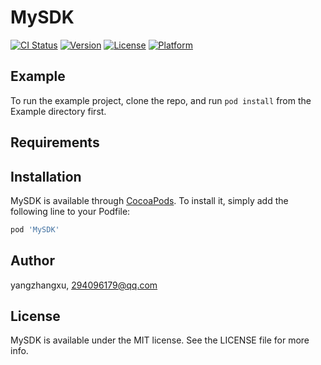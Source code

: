 # MySDK

[![CI Status](https://img.shields.io/travis/yangzhangxu/MySDK.svg?style=flat)](https://travis-ci.org/yangzhangxu/MySDK)
[![Version](https://img.shields.io/cocoapods/v/MySDK.svg?style=flat)](https://cocoapods.org/pods/MySDK)
[![License](https://img.shields.io/cocoapods/l/MySDK.svg?style=flat)](https://cocoapods.org/pods/MySDK)
[![Platform](https://img.shields.io/cocoapods/p/MySDK.svg?style=flat)](https://cocoapods.org/pods/MySDK)

## Example

To run the example project, clone the repo, and run `pod install` from the Example directory first.

## Requirements

## Installation

MySDK is available through [CocoaPods](https://cocoapods.org). To install
it, simply add the following line to your Podfile:

```ruby
pod 'MySDK'
```

## Author

yangzhangxu, 294096179@qq.com

## License

MySDK is available under the MIT license. See the LICENSE file for more info.
